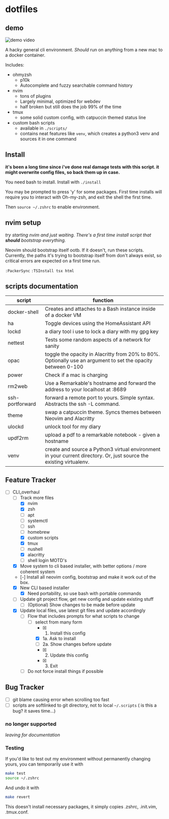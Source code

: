 # dotfiles

## demo

![demo video](./media/demo.gif "demo of my setup")

A hacky general cli environment. _Should_ run on anything from a new mac to a
docker container.

Includes:

-   ohmyzsh
    -   p10k
    -   Autocomplete and fuzzy searchable command history
-   nvim
    -   tons of plugins
    -   Largely minimal, optimized for webdev
    -   half broken but still does the job 99% of the time
-   tmux
    -   some solid custom config, with catpuccin themed status line
-   custom bash scripts
    -   available in `./scripts/`
    -   contains neat features like `venv`, which creates a python3 venv and sources it in one command

## Install

**it's been a long time since i've done real damage tests with this script. it might overwrite config files, so back them up in case.**

You need bash to install. Install with `./install`

You may be prompted to press 'y' for some packages. First time installs will
require you to interact with Oh-my-zsh, and exit the shell the first time.

Then `source ~/.zshrc` to enable environment.

## nvim setup

_try starting nvim and just waiting. There's a first time install script that
**should** bootstrap everything._

Neovim should bootstrap itself ootb. If it doesn't, run these scripts. Currently,
the paths it's trying to bootstrap itself from don't always exist, so critical
errors are expected on a first time run.

`:PackerSync`
`:TSInstall tsx html`

## scripts documentation

| script          | function                                                                                                            |
| --------------- | ------------------------------------------------------------------------------------------------------------------- |
| docker-shell    | Creates and attaches to a Bash instance inside of a docker VM                                                       |
| ha              | Toggle devices using the HomeAssistant API                                                                          |
| lockd           | a diary tool i use to lock a diary with my gpg key                                                                  |
| nettest         | Tests some random aspects of a network for sanity                                                                   |
| opac            | toggle the opacity in Alacritty from 20% to 80%. Optionally use an argument to set the opacity between 0-100        |
| power           | Check if a mac is charging                                                                                          |
| rm2web          | Use a Remarkable's hostname and forward the address to your localhost at :8689                                      |
| ssh-portforward | forward a remote port to yours. Simple syntax. Abstracts the ssh -L command.                                        |
| theme           | swap a catpuccin theme. Syncs themes between Neovim and Alacritty                                                   |
| ulockd          | unlock tool for my diary                                                                                            |
| updf2rm         | upload a pdf to a remarkable notebook - given a hostname                                                            |
| venv            | create and source a Python3 virtual environment in your current directory. Or, just source the existing virtualenv. |

## Feature Tracker

-   [ ] CLI_overhaul
    -   [ ] Track more files
        -   [x] nvim
        -   [x] zsh
        -   [ ] apt
        -   [ ] systemctl
        -   [ ] ssh
        -   [ ] homebrew
        -   [x] custom scripts
        -   [x] tmux
        -   [ ] nushell
        -   [x] alacritty
        -   [ ] shell login MOTD's
    -   [x] Move system to cli based installer, with better options / more coherent system
    -   [-] Install all neovim config, bootstrap and make it work out of the box.
    -   [x] New CLI based installer
        -   [x] Need portability, so use bash with portable commands
    -   [ ] Update git project flow, get new config and update existing stuff
        -   [ ] (Optional) Show changes to be made before update
    -   [x] Update local files, use latest git files and update accordingly
        -   [ ] Flow that includes prompts for what scripts to change
            -   [ ] select from many form
                -   [x] 1. Install this config
                -   [x] 1a. Ask to install
                -   [ ] 2a. Show changes before update
                -   [x] 2. Update this config
                -   [x] 3. Exit
        -   [ ] Do not force install things if possible

## Bug Tracker

-   [ ] git blame causing error when scrolling too fast
-   [ ] scripts are softlinked to git directory, not to local `~/.scripts` ( is this a bug? it saves time...)

### no longer supported

_leaving for documentation_

### Testing

If you'd like to test out my environment without permanently changing yours, you
can temporarily use it with

```bash
make test
source ~/.zshrc
```

And undo it with

```bash
make revert
```

This doesn't install necessary packages, it simply copies .zshrc, .init.vim, .tmux.conf.
